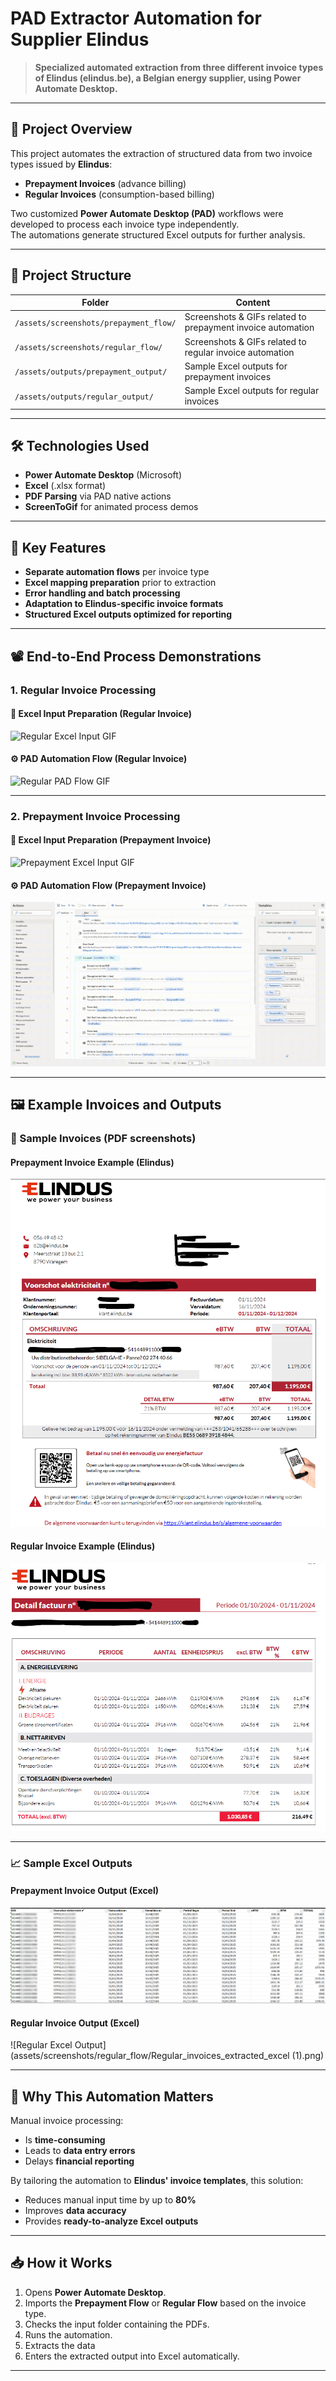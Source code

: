 # PAD Extractor Automation for Supplier Elindus

> **Specialized automated extraction from three different invoice types of Elindus (elindus.be), a Belgian energy supplier, using Power Automate Desktop.**

---

## 🚀 Project Overview

This project automates the extraction of structured data from two invoice types issued by **Elindus**:

- **Prepayment Invoices** (advance billing)
- **Regular Invoices** (consumption-based billing)

Two customized **Power Automate Desktop (PAD)** workflows were developed to process each invoice type independently.  
The automations generate structured Excel outputs for further analysis.

---

## 📂 Project Structure

| Folder | Content |
|--------|---------|
| `/assets/screenshots/prepayment_flow/` | Screenshots & GIFs related to prepayment invoice automation |
| `/assets/screenshots/regular_flow/` | Screenshots & GIFs related to regular invoice automation |
| `/assets/outputs/prepayment_output/` | Sample Excel outputs for prepayment invoices |
| `/assets/outputs/regular_output/` | Sample Excel outputs for regular invoices |

---

## 🛠️ Technologies Used

- **Power Automate Desktop** (Microsoft)
- **Excel** (.xlsx format)
- **PDF Parsing** via PAD native actions
- **ScreenToGif** for animated process demos

---

## 🧩 Key Features

- **Separate automation flows** per invoice type
- **Excel mapping preparation** prior to extraction
- **Error handling and batch processing**
- **Adaptation to Elindus-specific invoice formats**
- **Structured Excel outputs optimized for reporting**

---

## 📽️ End-to-End Process Demonstrations

### 1. Regular Invoice Processing

#### 📝 Excel Input Preparation (Regular Invoice)
![Regular Excel Input GIF](assets/outputs/regular_output/PDF_extractor_regular_invoices_excel_input.gif)

#### ⚙️ PAD Automation Flow (Regular Invoice)
![Regular PAD Flow GIF](assets/outputs/regular_output/PDF_extractor_regular_invoices_pad_flow.gif)

---

### 2. Prepayment Invoice Processing

#### 📝 Excel Input Preparation (Prepayment Invoice)
![Prepayment Excel Input GIF](assets/outputs/prepayment_output/PDF_extractor_prepayment_invoices_excel_input.gif)

#### ⚙️ PAD Automation Flow (Prepayment Invoice)
![Prepayment PAD Flow GIF](assets/outputs/prepayment_output/PDF_extractor_prepayment_invoices_pad_flow.gif)

---

## 🖼️ Example Invoices and Outputs

### 📄 Sample Invoices (PDF screenshots)

#### Prepayment Invoice Example (Elindus)
![Prepayment Invoice Screenshot](assets/screenshots/prepayment_flow/Elindus_prepayment_bill_sample.png)

#### Regular Invoice Example (Elindus)
![Regular Invoice Screenshot](assets/screenshots/regular_flow/Elindus_regular_bill_sample_1.png)

---

### 📈 Sample Excel Outputs

#### Prepayment Invoice Output (Excel)
![Prepayment Excel Output](assets/screenshots/prepayment_flow/prepayment_invoices_extracted_excel.png)

#### Regular Invoice Output (Excel)
![Regular Excel Output](assets/screenshots/regular_flow/Regular_invoices_extracted_excel (1).png)

---

## 🎯 Why This Automation Matters

Manual invoice processing:
- Is **time-consuming**  
- Leads to **data entry errors**  
- Delays **financial reporting**

By tailoring the automation to **Elindus' invoice templates**, this solution:
- Reduces manual input time by up to **80%**
- Improves **data accuracy**
- Provides **ready-to-analyze Excel outputs**

---

## 📥 How it Works

1. Opens **Power Automate Desktop**.
2. Imports the **Prepayment Flow** or **Regular Flow** based on the invoice type.
3. Checks the input folder containing the PDFs.
4. Runs the automation.
5. Extracts the data
6. Enters the extracted output into Excel automatically.

---




